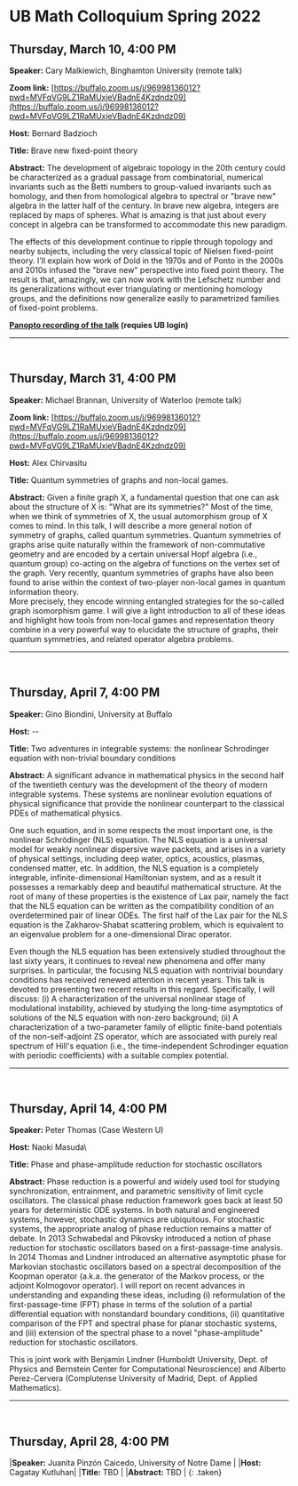 # UB Math Colloquium Spring 2022



## Thursday, March 10, 4:00 PM

**Speaker:** Cary Malkiewich, Binghamton University (remote talk)

**Zoom link:** [https://buffalo.zoom.us/j/96998136012?pwd=MVFqVG9LZ1RaMUxjeVBadnE4Kzdndz09](https://buffalo.zoom.us/j/96998136012?pwd=MVFqVG9LZ1RaMUxjeVBadnE4Kzdndz09)

**Host:** Bernard Badzioch

**Title:** Brave new fixed-point theory 

**Abstract:** The development of algebraic topology in the 20th century could be characterized as a gradual passage from combinatorial, numerical invariants such as the Betti numbers to group-valued invariants such as homology, and then from homological algebra to spectral or "brave new" algebra in the latter half of the century. In brave new algebra, integers are replaced by maps of spheres. What is amazing is that just about every concept in algebra can be transformed to accommodate this new paradigm.

The effects of this development continue to ripple through topology and nearby subjects, including the very classical topic of Nielsen fixed-point theory. I'll explain how work of Dold in the 1970s and of Ponto in the 2000s and 2010s infused the "brave new" perspective into fixed point theory. The result is that, amazingly, we can now work with the Lefschetz number and its generalizations without ever triangulating or mentioning homology groups, and the definitions now generalize easily to parametrized families of fixed-point problems.

**[Panopto recording of the talk](https://ub.hosted.panopto.com/Panopto/Pages/Viewer.aspx?id=a8573f79-da05-4b2c-9f7f-ae540170c18a) (requies UB login)**

-----

&nbsp;
&nbsp;

## Thursday, March 31, 4:00 PM

**Speaker:** Michael Brannan, University of Waterloo (remote talk) 

**Zoom link:** [https://buffalo.zoom.us/j/96998136012?pwd=MVFqVG9LZ1RaMUxjeVBadnE4Kzdndz09](https://buffalo.zoom.us/j/96998136012?pwd=MVFqVG9LZ1RaMUxjeVBadnE4Kzdndz09)

**Host:** Alex Chirvasitu

**Title:**  Quantum symmetries of graphs and non-local games.

**Abstract:** Given a finite graph X, a fundamental question that one can ask about the structure of X is: "What are its symmetries?" 
Most of the time, when we think of symmetries of X, the usual automorphism group of X comes to mind.  In this talk, 
I will describe a more general notion of symmetry of graphs, called quantum symmetries.  Quantum symmetries of graphs 
arise quite naturally within the framework of non-commutative geometry and are encoded by a certain universal Hopf algebra 
(i.e., quantum group) co-acting on the algebra of functions on the vertex set of the graph.  Very recently, quantum symmetries 
of graphs have also been found to arise within the context of two-player non-local games in quantum information theory.  
More precisely, they encode winning entangled strategies for the so-called graph isomorphism game.  I will give a light introduction to 
all of these ideas and highlight how tools from non-local games and representation theory combine in a very powerful way to elucidate 
the structure of graphs, their quantum symmetries, and related operator algebra problems.

-----

&nbsp;
&nbsp;

## Thursday, April 7, 4:00 PM

**Speaker:** Gino Biondini, University at Buffalo

**Host:** --

**Title:** Two adventures in integrable systems: the nonlinear Schrodinger equation with non-trivial 
boundary conditions 

**Abstract:** A significant advance in mathematical physics in the second half of the twentieth century was the development of the theory of modern integrable systems.  These systems are nonlinear evolution equations of physical significance that provide the nonlinear counterpart to the classical PDEs of mathematical physics.

One such equation, and in some respects the most important one, is the nonlinear Schrödinger (NLS) equation.  The NLS equation is a universal model for weakly nonlinear dispersive wave packets, and arises in a variety of physical settings, including deep water, optics, acoustics, plasmas, condensed matter, etc.  In addition, the NLS equation is a completely integrable, infinite-dimensional Hamiltonian system, and as a result it possesses a remarkably deep and beautiful mathematical structure.  At the root of many of these properties is the existence of Lax pair, namely the fact that the NLS equation can be written as the compatibility condition of an overdetermined pair of linear ODEs.  The first half of the Lax pair for the NLS equation is the Zakharov-Shabat scattering problem, which is equivalent to an eigenvalue problem for a one-dimensional Dirac operator.

Even though the NLS equation has been extensively studied throughout the last sixty years, it continues to reveal new phenomena and offer many surprises.  In particular, the focusing NLS equation with nontrivial boundary conditions has received renewed attention in recent years.  This talk is devoted to presenting two recent results in this regard.  Specifically, I will discuss: (i) A characterization of the universal nonlinear stage of modulational instability, achieved by studying the long-time asymptotics of solutions of the NLS equation with non-zero background; (ii) A characterization of a two-parameter family of elliptic finite-band potentials of the non-self-adjoint ZS operator, which are associated with purely real spectrum of Hill's equation (i.e., the time-independent Schrodinger equation with periodic coefficients) with a suitable complex potential.

-----

&nbsp;
&nbsp;

## Thursday, April 14, 4:00 PM

**Speaker:** Peter Thomas (Case Western U) 

**Host:** Naoki Masuda\

**Title:** Phase and phase-amplitude reduction for stochastic oscillators

**Abstract:** Phase reduction is a powerful and widely used tool for studying synchronization,
entrainment, and parametric sensitivity of limit cycle oscillators. The
classical phase reduction framework goes back at least 50 years for
deterministic ODE systems. In both natural and engineered systems, however,
stochastic dynamics are ubiquitous.  For stochastic systems, the appropriate
analog of phase reduction remains a matter of debate. In 2013 Schwabedal and
Pikovsky introduced a notion of phase reduction for stochastic oscillators based
on a first-passage-time analysis. In 2014 Thomas and Lindner introduced an alternative
asymptotic phase for Markovian stochastic oscillators based on a spectral
decomposition of the Koopman operator (a.k.a. the generator of the Markov process,
or the adjoint Kolmogovor operator). I will report on recent advances in
understanding and expanding these ideas, including (i) reformulation of the
first-passage-time (FPT) phase in terms of the solution of a partial
differential equation with nonstandard boundary conditions, (ii) quantitative
comparison of the FPT and spectral phase for planar stochastic systems, and
(iii) extension of the spectral phase to a novel "phase-amplitude" reduction for
stochastic oscillators.

This is joint work with Benjamin Lindner (Humboldt University, Dept. of Physics
and Bernstein Center for Computational Neuroscience) and Alberto Perez-Cervera
(Complutense University of Madrid, Dept. of Applied Mathematics).




-----

&nbsp;
&nbsp;

## Thursday, April 28, 4:00 PM

|**Speaker:**  Juanita Pinzón Caicedo, University of Notre Dame |
|**Host:** Cagatay Kutluhan|
|**Title:** TBD |
|**Abstract:** TBD |
{: .taken}
